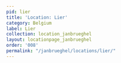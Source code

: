 ```yaml
---
pid: lier
title: 'Location: Lier'
category: Belgium
label: Lier
collection: location_janbrueghel
layout: locationpage_janbrueghel
order: '008'
permalink: "/janbrueghel/locations/lier/"
---
```

